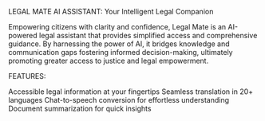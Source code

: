 LEGAL MATE AI ASSISTANT: Your Intelligent Legal Companion

Empowering citizens with clarity and confidence, Legal Mate is an AI-powered legal assistant that provides simplified access and comprehensive guidance. By harnessing the power of AI, it bridges knowledge and communication gaps fostering informed decision-making, ultimately promoting greater access to justice and legal empowerment.


FEATURES:

Accessible legal information at your fingertips
Seamless translation in 20+ languages 
Chat-to-speech conversion for effortless understanding
Document summarization for quick insights
